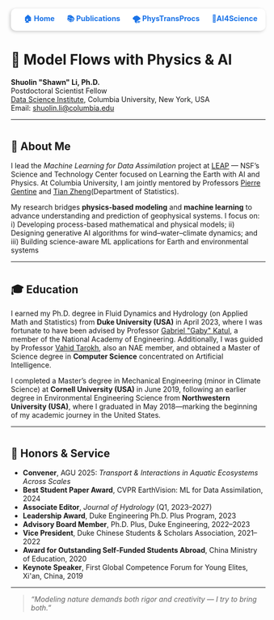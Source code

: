<div style="
  margin-top: 10px;
  text-align: right;
  font-size: 0.9rem;
  background: white;
  padding: 10px 16px;
  border-radius: 10px;
  box-shadow: -2px 2px 6px rgba(0,0,0,0.2);
">
  <a href="./index.md" style="margin-right: 20px; text-decoration: none; color: #1a73e8; font-weight: bold;">🏠 Home</a>
  <a href="./publication" style="margin-right: 20px; text-decoration: none; color: #1a73e8; font-weight: bold;">📚 Publications</a>
  <a href="./physics" style="margin-right: 20px; text-decoration: none; color: #1a73e8; font-weight: bold;">🌪️ PhysTransProcs</a>
  <a href="./ai4science" style="text-decoration: none; color: #1a73e8; font-weight: bold;">🧠AI4Science</a>
</div>

<div style="margin-top: 40px;"></div>


# 🌊 Model Flows with Physics & AI

**Shuolin "Shawn" Li, Ph.D.**  
Postdoctoral Scientist Fellow  
[Data Science Institute](https://datascience.columbia.edu/), Columbia University, New York, USA  
Email: shuolin.li@columbia.edu  

---
<div style="margin-top: 40px;"></div>
  
## 🔬 About Me

I lead the *Machine Learning for Data Assimilation* project at [LEAP](https://leap.columbia.edu/) — NSF’s Science and Technology Center focused on Learning the Earth with AI and Physics. At Columbia University, I am jointly mentored by Professors [Pierre Gentine](https://leap.columbia.edu/) and [Tian Zheng](https://leap.columbia.edu/)(Department of Statistics).

My research bridges **physics-based modeling** and **machine learning** to advance understanding and prediction of geophysical systems. I focus on: i) Developing process-based mathematical and physical models; ii) Designing generative AI algorithms for wind–water–climate dynamics; and iii) Building science-aware ML applications for Earth and environmental systems  

---
<div style="margin-top: 40px;"></div>


## 🎓 Education

I earned my Ph.D. degree in Fluid Dynamics and Hydrology (on Applied Math and Statistics) from **Duke University (USA)** in April 2023, where I was fortunate to have been advised by Professor [Gabriel "Gaby" Katul](https://nicholas.duke.edu/people/faculty/gabriel-katul/), a member of the National Academy of Engineering. Additionally, I was guided by Professor [Vahid Tarokh](https://ece.duke.edu/people/vahid-tarokh/), also an NAE member, and obtained a Master of Science degree in **Computer Science** concentrated on Artificial Intelligence.  

I completed a Master’s degree in Mechanical Engineering (minor in Climate Science) at **Cornell University (USA)** in June 2019, following an earlier degree in Environmental Engineering Science from **Northwestern University (USA)**, where I graduated in May 2018—marking the beginning of my academic journey in the United States.

---
<div style="margin-top: 40px;"></div>


## 🏅 Honors & Service

- **Convener**, AGU 2025: *Transport & Interactions in Aquatic Ecosystems Across Scales*
- **Best Student Paper Award**, CVPR EarthVision: ML for Data Assimilation, 2024
- **Associate Editor**, *Journal of Hydrology* (Q1, 2023–2027)
- **Leadership Award**, Duke Engineering Ph.D. Plus Program, 2023
- **Advisory Board Member**, Ph.D. Plus, Duke Engineering, 2022–2023
- **Vice President**, Duke Chinese Students & Scholars Association, 2021–2022
- **Award for Outstanding Self-Funded Students Abroad**, China Ministry of Education, 2020
- **Keynote Speaker**, First Global Competence Forum for Young Elites, Xi'an, China, 2019

---


> *“Modeling nature demands both rigor and creativity — I try to bring both.”*
